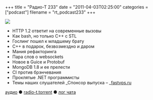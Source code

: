 +++
title = "Радио-Т 233"
date = "2011-04-03T02:25:00"
categories = ["podcast"]
filename = "rt_podcast233"
+++

![](https://radio-t.com/images/radio-t/rt233.png)


- HTTP 1.2 ответит на современные вызовы
- Как bash, но только C++ с STL
- Гослинг пошел к младшему брату
- C++ в подарок, безвозмездно и даром
- Мания рефакторинга
- Пара слов о websockets
- Новое в Guice и Protobuf
- MongoDB 1.8 и ее прелести
- CI против брэнчевания
- Проклятые .NET программисты
- Темы наших слушателей
_Спонсор выпуска – _[fastvps.ru](http://fastvps.ru/)

[аудио](http://archive.rucast.net/radio-t/media/rt_podcast233.mp3) ● [radio-t.torrent](http://www.radio-t.com/torrents/rt_podcast233.mp3.torrent) ● [лог чата](http://chat.radio-t.com/logs/radio-t-233.html)<audio src="http://archive.rucast.net/radio-t/media/rt_podcast233.mp3" preload="none"></audio>